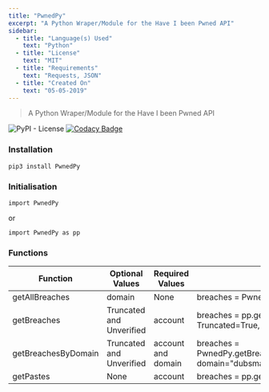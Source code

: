 ```yaml
---
title: "PwnedPy"
excerpt: "A Python Wraper/Module for the Have I been Pwned API"
sidebar:
  - title: "Language(s) Used"
    text: "Python"
  - title: "License"
    text: "MIT"
  - title: "Requirements"
    text: "Requests, JSON"
  - title: "Created On"
    text: "05-05-2019"
---
```


> A Python Wraper/Module for the Have I been Pwned API

![PyPI - License](https://img.shields.io/pypi/l/PwnedPy.svg) [![Codacy Badge](https://api.codacy.com/project/badge/Grade/cbe32a93922141a693b9679229ffcfbd)](https://www.codacy.com/app/navanchauhan/PwnedPy?utm_source=github.com&amp;utm_medium=referral&amp;utm_content=navanchauhan/PwnedPy&amp;utm_campaign=Badge_Grade)

### Installation
```
pip3 install PwnedPy
```
### Initialisation
```
import PwnedPy
```
or
```
import PwnedPy as pp
```
### Functions

| Function | Optional Values | Required Values | Example | Output |
|----------|-----------------|--------|---------|-----------|
| getAllBreaches | domain | None | breaches = PwnedPy.getAllBreaches(domain="adobe.com")| JSON |
| getBreaches | Truncated and Unverified | account | breaches = pp.getBreaches("navanchauhan@gmail.com", Truncated=True, Unverified=True) | JSON |
| getBreachesByDomain | Truncated and Unverified | account and domain | breaches = PwnedPy.getBreachesByDomain("navanchauhan@gmail.com", domain="dubsmash.com") | JSON |
| getPastes | None | account | breaches = pp.getPastes("navanchauhan@gmail.com") | JSON |
